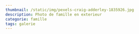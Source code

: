 ```yaml
---
thumbnail: /static/img/pexels-craig-adderley-1835926.jpg
description: Photo de famille en exterieur
categorie: famille
tags: galerie
---
```

